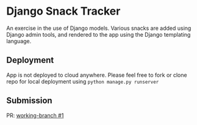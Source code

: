 # Django Snack Tracker

An exercise in the use of Django models. Various snacks are added using Django admin tools, and rendered to the app using the Django templating language.

## Deployment

App is not deployed to cloud anywhere. Please feel free to fork or clone repo for local deployment using `python manage.py runserver`

## Submission

PR: [working-branch #1](https://github.com/jstreifel-33/snacks-tracker/pull/1)